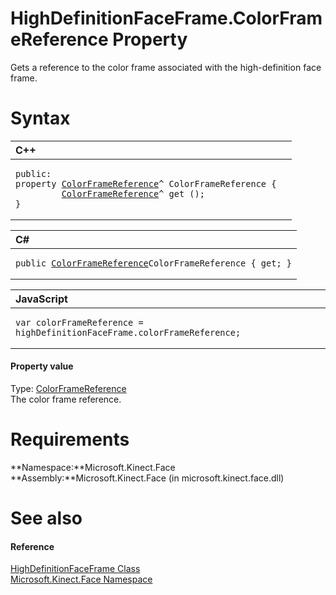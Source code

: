 HighDefinitionFaceFrame.ColorFrameReference Property  
====================================================  

Gets a reference to the color frame associated with the high-definition face frame. <span id="syntaxSection"></span>

Syntax  
======  

<table>
<colgroup>
<col width="100%" />
</colgroup>
<thead>
<tr class="header">
<th align="left">C++</th>
</tr>
</thead>
<tbody>
<tr class="odd">
<td align="left"><pre><code>public:  
property <a href="../../../Kinect/ColorFrameReference_Class.md">ColorFrameReference</a>^ ColorFrameReference {  
         <a href="../../../Kinect/ColorFrameReference_Class.md">ColorFrameReference</a>^ get ();  
}</code></pre></td>
</tr>
</tbody>
</table>

<table>
<colgroup>
<col width="100%" />
</colgroup>
<thead>
<tr class="header">
<th align="left">C#</th>
</tr>
</thead>
<tbody>
<tr class="odd">
<td align="left"><pre><code>public <a href="../../../Kinect/ColorFrameReference_Class.md">ColorFrameReference</a>ColorFrameReference { get; }</code></pre></td>
</tr>
</tbody>
</table>

<table>
<colgroup>
<col width="100%" />
</colgroup>
<thead>
<tr class="header">
<th align="left">JavaScript</th>
</tr>
</thead>
<tbody>
<tr class="odd">
<td align="left"><pre><code>var colorFrameReference = highDefinitionFaceFrame.colorFrameReference;</code></pre></td>
</tr>
</tbody>
</table>

<span id="ID4ER"></span>
#### Property value  

Type: [ColorFrameReference](../../../Kinect/ColorFrameReference_Class.md)  
The color frame reference.  

<span id="requirements"></span>

Requirements  
============  

**Namespace:**Microsoft.Kinect.Face  
**Assembly:**Microsoft.Kinect.Face (in microsoft.kinect.face.dll)  

<span id="ID4ECB"></span>

See also  
========  

<span id="ID4EEB"></span>
#### Reference  

[HighDefinitionFaceFrame Class](../../HighDefinitionFaceFrame.md)  
 [Microsoft.Kinect.Face Namespace](../../../Kinect.Face.md)  



<!--Please do not edit the data in the comment block below.-->
<!--
TOCTitle : ColorFrameReference Property
RLTitle : HighDefinitionFaceFrame.ColorFrameReference Property
KeywordK : ColorFrameReference property
KeywordK : HighDefinitionFaceFrame.ColorFrameReference property
KeywordF : Microsoft.Kinect.Face.HighDefinitionFaceFrame.ColorFrameReference
KeywordF : HighDefinitionFaceFrame.ColorFrameReference
KeywordF : ColorFrameReference
KeywordF : Microsoft.Kinect.Face.HighDefinitionFaceFrame.ColorFrameReference
KeywordA : P:Microsoft.Kinect.Face.HighDefinitionFaceFrame.ColorFrameReference
AssetID : P:Microsoft.Kinect.Face.HighDefinitionFaceFrame.ColorFrameReference
Locale : en-us
CommunityContent : 1
APIType : Managed
APILocation : microsoft.kinect.face.dll
APIName : Microsoft.Kinect.Face.HighDefinitionFaceFrame.ColorFrameReference
TargetOS : Windows
TopicType : kbSyntax
DevLang : VB
DevLang : CSharp
DevLang : JavaScript
DevLang : C++
DocSet : K4Wv2
ProjType : K4Wv2Proj
Technology : Kinect for Windows
Product : Kinect for Windows SDK v2
productversion : 20
-->
